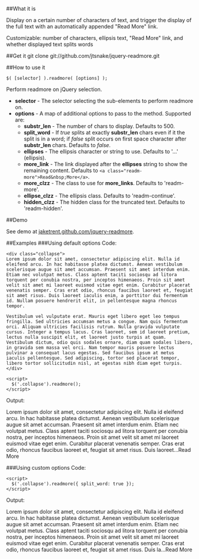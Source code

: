 ##What it is

Display on a certain number of characters of text, and trigger the display of the full text with an automatically appended "Read More" link.

Customizable: number of characters, ellipsis text, "Read More" link, and whether displayed text splits words

##Get it
git clone git://github.com/jtsnake/jquery-readmore.git

##How to use it
```
$( [selector] ).readmore( [options] );
```
Perform readmore on jQuery selection.
* **selector** - The selector selecting the sub-elements to perform readmore on.
* **options** - A map of additional options to pass to the method. Supported are:
    * **substr_len** - The number of chars to display. Defaults to 500.
    * **split_word** - If *true* splits at exactly **substr_len** chars even if it the split is in a word; if *false* split occurs on first space character after **substr_len** chars. Defaults to *false*.
    * **ellipses** - The ellipsis character or string to use. Defaults to '&#8230;' (ellipsis).
    * **more_link** - The link displayed after the **ellipses** string to show the remaining content. Defaults to `<a class="readm-more">Read&nbsp;More</a>`.
    * **more_clzz** - The class to use for **more_links**. Defaults to 'readm-more'.
    * **ellipse_clzz** - The ellipsis class. Defaults to 'readm-continue'.
    * **hidden_clzz** - The hidden class for the truncated text. Defaults to 'readm-hidden'.

##Demo

See demo at [jaketrent.github.com/jquery-readmore](http://jaketrent.github.com/jquery-readmore/).

##Examples
###Using default options
Code:
```
<div class="collapse">
Lorem ipsum dolor sit amet, consectetur adipiscing elit. Nulla id eleifend arcu. In hac habitasse platea dictumst. Aenean vestibulum scelerisque augue sit amet accumsan. Praesent sit amet interdum enim. Etiam nec volutpat metus. Class aptent taciti sociosqu ad litora torquent per conubia nostra, per inceptos himenaeos. Proin sit amet velit sit amet mi laoreet euismod vitae eget enim. Curabitur placerat venenatis semper. Cras erat odio, rhoncus faucibus laoreet et, feugiat sit amet risus. Duis laoreet iaculis enim, a porttitor dui fermentum id. Nullam posuere hendrerit elit, in pellentesque magna rhoncus tempor.

Vestibulum vel vulputate erat. Mauris eget libero eget leo tempus fringilla. Sed ultricies accumsan metus a congue. Nam quis fermentum orci. Aliquam ultricies facilisis rutrum. Nulla gravida vulputate cursus. Integer a tempus lacus. Cras laoreet, sem id laoreet pretium, lectus nulla suscipit elit, et laoreet justo turpis at quam. Vestibulum dictum, odio quis sodales ornare, diam quam sodales libero, in gravida sem massa vel orci. Nam tempor mauris posuere lectus pulvinar a consequat lacus egestas. Sed faucibus ipsum at metus iaculis pellentesque. Sed adipiscing, tortor sed placerat tempor, libero tortor sollicitudin nisl, at egestas nibh diam eget turpis.
</div>

<script>
  $('.collapse').readmore();
</script>
```
Output:

Lorem ipsum dolor sit amet, consectetur adipiscing elit. Nulla id eleifend arcu. In hac habitasse platea dictumst. Aenean vestibulum scelerisque augue sit amet accumsan. Praesent sit amet interdum enim. Etiam nec volutpat metus. Class aptent taciti sociosqu ad litora torquent per conubia nostra, per inceptos himenaeos. Proin sit amet velit sit amet mi laoreet euismod vitae eget enim. Curabitur placerat venenatis semper. Cras erat odio, rhoncus faucibus laoreet et, feugiat sit amet risus. Duis laoreet...Read More 

###Using custom options
Code:
```
<script>
  $('.collapse').readmore({ split_word: true });
</script>
```
Output:

Lorem ipsum dolor sit amet, consectetur adipiscing elit. Nulla id eleifend arcu. In hac habitasse platea dictumst. Aenean vestibulum scelerisque augue sit amet accumsan. Praesent sit amet interdum enim. Etiam nec volutpat metus. Class aptent taciti sociosqu ad litora torquent per conubia nostra, per inceptos himenaeos. Proin sit amet velit sit amet mi laoreet euismod vitae eget enim. Curabitur placerat venenatis semper. Cras erat odio, rhoncus faucibus laoreet et, feugiat sit amet risus. Duis la...Read More 